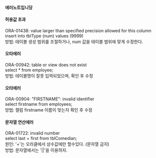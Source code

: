 #### 에러노트입니당

#### 허용값 초과
ORA-01438: value larger than specified precision allowed for this column   
insert into tblType (num) values (9999)   
방법: 테이블 생성 범위를 조절하거나, num 값을 테이블 범위에 맞게 수정한다.   

#### 오타에러 
ORA-00942: table or view does not exist   
select * from employee;     
방법: 테이블명이 잘못 입력되었으며, 확인 후 수정    

#### 오타에러
ORA-00904: "FIRSTNAME": invalid identifier   
select firstname from employees;    
방법: 캘럼 firstname 이름이 맞는지 확인 후 수정  

#### 문자열 연산에러    
ORA-01722: invalid number   
select last + first from tblComedian;  
원인: '+'는 오라클에서 상수값에만 할수있다. (문자열 금지)  
방법: 문자열에서는 '||'을 이용하자.  
